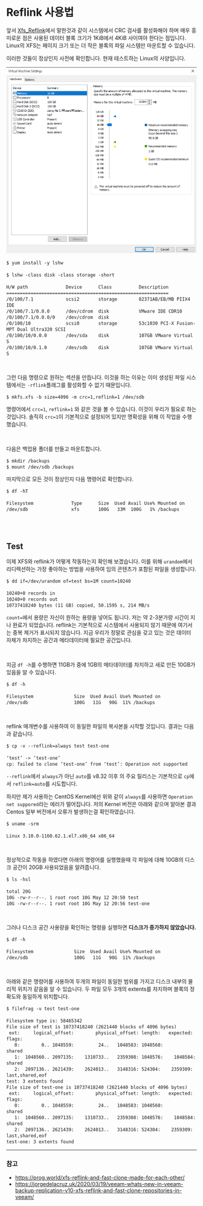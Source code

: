 # Reflink 사용법
앞서 [Xfs_Reflink](1_Xfs_Reflinks.md)에서 말한것과 같이 시스템에서 CRC 검사를 활성화해야 하며 매우 흥미로운 점은 사용된 데이터 블록 
크기가 1KiB에서 4KiB 사이여야 한다는 점입니다. Linux의 XFS는 페이지 크기 또는 더 작은 블록의 파일 시스템만 마운트할 수 있습니다.

이러한 것들이 정상인지 사전에 확인합니다. 현재 테스트하는 Linux의 사양입니다.

![img.png](2_Reflink_사용법.assets/1.png)

```
$ yum install -y lshw

$ lshw -class disk -class storage -short

H/W path              Device      Class          Description
============================================================
/0/100/7.1            scsi2       storage        82371AB/EB/MB PIIX4 IDE
/0/100/7.1/0.0.0      /dev/cdrom  disk           VMware IDE CDR10
/0/100/7.1/0.0.0/0    /dev/cdrom  disk
/0/100/10             scsi0       storage        53c1030 PCI-X Fusion-MPT Dual Ultra320 SCSI
/0/100/10/0.0.0       /dev/sda    disk           107GB VMware Virtual S
/0/100/10/0.1.0       /dev/sdb    disk           107GB VMware Virtual S
```

<br>

그런 다음 명령으로 원하는 섹션을 만듭니다. 이것을 하는 이유는 이미 생성된 파일 시스템에서는 `-rflink`플래그를 활성화할 수 없기 때문입니다.

```
$ mkfs.xfs -b size=4096 -m crc=1,reflink=1 /dev/sdb
```

명령어에서 `crc=1`, `reflink=1` 와 같은 것을 볼 수 있습니다. 이것이 우리가 필요로 하는 것입니다. 솔직히 `crc=1`이 기본적으로 설정되어 있지만 명확성을 
위해 이 작업을 수행했습니다.

<br>

다음은 백업용 폴더를 만들고 마운트합니다.
```
$ mkdir /backups
$ mount /dev/sdb /backups
```

마지막으로 모든 것이 정상인지 다음 명령어로 확인합니다.
```
$ df -hT

Filesystem              Type      Size  Used Avail Use% Mounted on
/dev/sdb                xfs       100G   33M  100G   1% /backups
```

<br>
<br>

## Test
이제 XFS와 reflink가 어떻게 작동하는지 확인해 보겠습니다. 이를 위해 `urandom`에서 리디렉션하는 가장 좋아하는 방법을 사용하여 임의 콘텐츠가 
포함된 파일을 생성합니다.

```
$ dd if=/dev/urandom of=test bs=1M count=10240

10240+0 records in
10240+0 records out
10737418240 bytes (11 GB) copied, 50.1595 s, 214 MB/s
```

`count=`에서 용량은 자신이 원하는 용량을 넣어도 됩니다. 저는 약 2-3분가량 시간이 지나 완료가 되었습니다. reflink는 기본적으로 시스템에서 
사용되지 않기 때문에 여기서는 중복 제거가 표시되지 않습니다. 지금 우리가 정말로 관심을 갖고 있는 것은 데이터 자체가 차지하는 공간과 
메타데이터에 필요한 공간입니다.

<br>

지금 `df -h`를 수행하면 11GB가 중에 1GB의 메타데이터를 차지하고 새로 만든 10GB가 있음을 알 수 있습니다.
```
$ df -h

Filesystem               Size  Used Avail Use% Mounted on
/dev/sdb                 100G   11G   90G  11% /backups
```

<br>

reflink 매개변수를 사용하여 이 동일한 파일의 복사본을 시작할 것입니다. 결과는 다음과 같습니다.
```
$ cp -v --reflink=always test test-one

‘test’ -> ‘test-one’
cp: failed to clone ‘test-one’ from ‘test’: Operation not supported
```

`--reflink`에서 `always`가 아닌 `auto`를 v8.32 이후 의 주요 릴리스는 기본적으로 `cp`에서 `reflink=auto`를 시도합니다.

하지만 제가 사용하는 CentOS Kernel에선 위와 같이 `always`를 사용하면 `Operation net suppored`라는 에러가 떨어집니다. 저의 
Kernel 버전은 아래와 같으며 알아본 결과 Centos 일부 버전에서 오류가 발생하는걸 확인하였습니다.

```
$ uname -srm

Linux 3.10.0-1160.62.1.el7.x86_64 x86_64
```

<br>

정상적으로 작동을 하였다면 아래의 명령어를 실행했을때 각 파일에 대해 10GB의 디스크 공간이 20GB 사용되었음을 알려줍니다.
```
$ ls -hsl

total 20G
10G -rw-r--r--. 1 root root 10G May 12 20:50 test
10G -rw-r--r--. 1 root root 10G May 12 20:56 test-one
```

<br>

그러나 디스크 공간 사용량을 확인하는 명령을 실행하면 **디스크가 증가하지 않았습니다.**
```
$ df -h

Filesystem               Size  Used Avail Use% Mounted on
/dev/sdb                 100G   11G   90G  11% /backups
```

<br>

아래와 같은 명령어를 사용하여 두개의 파일이 동일한 범위를 가지고 디스크 내부의 물리적 위치가 같음을 알 수 있습니다.
두 파일 모두 3개의 extents를 차지하며 블록의 정확도와 동일하게 위치합니다.
```
$ filefrag -v test test-one

Filesystem type is: 58465342
File size of test is 10737418240 (2621440 blocks of 4096 bytes)
 ext:     logical_offset:        physical_offset: length:   expected: flags:
   0:        0.. 1048559:         24..   1048583: 1048560:             shared
   1:  1048560.. 2097135:    1310733..   2359308: 1048576:    1048584: shared
   2:  2097136.. 2621439:    2624013..   3148316: 524304:    2359309: last,shared,eof
test: 3 extents found
File size of test-one is 10737418240 (2621440 blocks of 4096 bytes)
 ext:     logical_offset:        physical_offset: length:   expected: flags:
   0:        0.. 1048559:         24..   1048583: 1048560:             shared
   1:  1048560.. 2097135:    1310733..   2359308: 1048576:    1048584: shared
   2:  2097136.. 2621439:    2624013..   3148316: 524304:    2359309: last,shared,eof
test-one: 3 extents found
```



---

### 참고
- https://prog.world/xfs-reflink-and-fast-clone-made-for-each-other/
- https://jorgedelacruz.uk/2020/03/19/veeam-whats-new-in-veeam-backup-replication-v10-xfs-reflink-and-fast-clone-repositories-in-veeam/